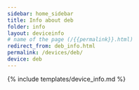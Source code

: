 ```yaml
---
sidebar: home_sidebar
title: Info about deb
folder: info
layout: deviceinfo
# name of the page (/{{permalink}}.html)
redirect_from: deb_info.html
permalink: /devices/deb/
device: deb
---
```

{% include templates/device_info.md %}

